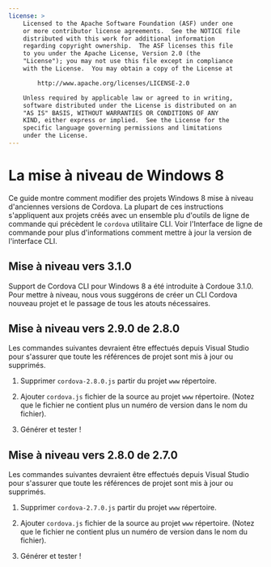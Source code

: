 ```yaml
---
license: >
    Licensed to the Apache Software Foundation (ASF) under one
    or more contributor license agreements.  See the NOTICE file
    distributed with this work for additional information
    regarding copyright ownership.  The ASF licenses this file
    to you under the Apache License, Version 2.0 (the
    "License"); you may not use this file except in compliance
    with the License.  You may obtain a copy of the License at

        http://www.apache.org/licenses/LICENSE-2.0

    Unless required by applicable law or agreed to in writing,
    software distributed under the License is distributed on an
    "AS IS" BASIS, WITHOUT WARRANTIES OR CONDITIONS OF ANY
    KIND, either express or implied.  See the License for the
    specific language governing permissions and limitations
    under the License.
---
```


# La mise à niveau de Windows 8

Ce guide montre comment modifier des projets Windows 8 mise à niveau d'anciennes versions de Cordova. La plupart de ces instructions s'appliquent aux projets créés avec un ensemble plu d'outils de ligne de commande qui précèdent le `cordova` utilitaire CLI. Voir l'Interface de ligne de commande pour plus d'informations comment mettre à jour la version de l'interface CLI.

## Mise à niveau vers 3.1.0

Support de Cordova CLI pour Windows 8 a été introduite à Cordoue 3.1.0. Pour mettre à niveau, nous vous suggérons de créer un CLI Cordova nouveau projet et le passage de tous les atouts nécessaires.

## Mise à niveau vers 2.9.0 de 2.8.0

Les commandes suivantes devraient être effectués depuis Visual Studio pour s'assurer que toute les références de projet sont mis à jour ou supprimés.

1.  Supprimer `cordova-2.8.0.js` partir du projet `www` répertoire.

2.  Ajouter `cordova.js` fichier de la source au projet `www` répertoire. (Notez que le fichier ne contient plus un numéro de version dans le nom du fichier).

3.  Générer et tester !

## Mise à niveau vers 2.8.0 de 2.7.0

Les commandes suivantes devraient être effectués depuis Visual Studio pour s'assurer que toute les références de projet sont mis à jour ou supprimés.

1.  Supprimer `cordova-2.7.0.js` partir du projet `www` répertoire.

2.  Ajouter `cordova.js` fichier de la source au projet `www` répertoire. (Notez que le fichier ne contient plus un numéro de version dans le nom du fichier).

3.  Générer et tester !